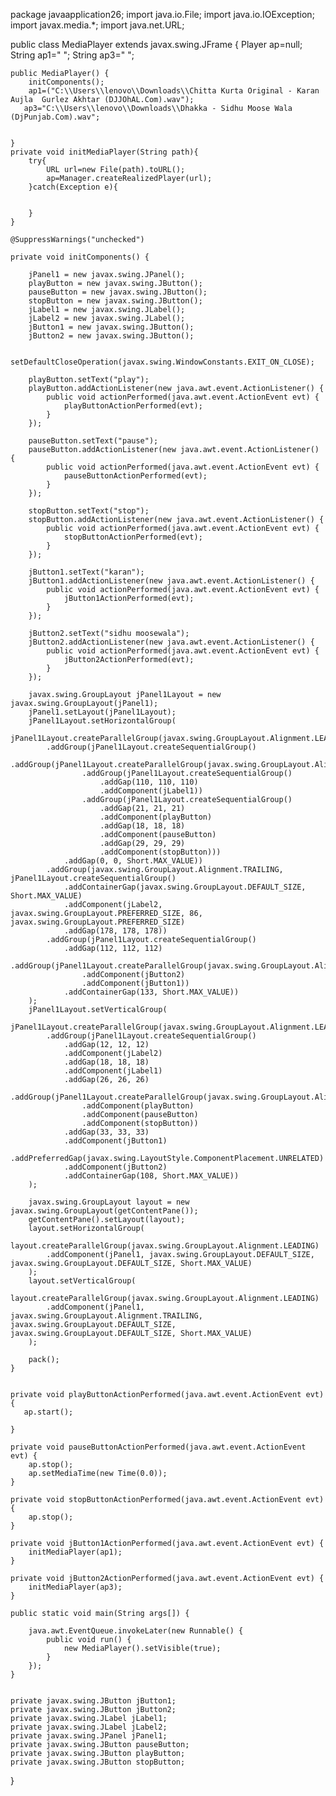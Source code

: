 package javaapplication26;
import java.io.File;
import java.io.IOException;
import javax.media.*;
import java.net.URL;

public class MediaPlayer extends javax.swing.JFrame {
 Player ap=null;
 String ap1=" ";
 String ap3=" ";
  
    public MediaPlayer() {
        initComponents();
        ap1=("C:\\Users\\lenovo\\Downloads\\Chitta Kurta Original - Karan Aujla  Gurlez Akhtar (DJJOhAL.Com).wav");
       ap3="C:\\Users\\lenovo\\Downloads\\Dhakka - Sidhu Moose Wala (DjPunjab.Com).wav";
         
        
    }
    private void initMediaPlayer(String path){
        try{
            URL url=new File(path).toURL();
            ap=Manager.createRealizedPlayer(url);
        }catch(Exception e){
         
            
        }
    }

    @SuppressWarnings("unchecked")
                             
    private void initComponents() {

        jPanel1 = new javax.swing.JPanel();
        playButton = new javax.swing.JButton();
        pauseButton = new javax.swing.JButton();
        stopButton = new javax.swing.JButton();
        jLabel1 = new javax.swing.JLabel();
        jLabel2 = new javax.swing.JLabel();
        jButton1 = new javax.swing.JButton();
        jButton2 = new javax.swing.JButton();

        setDefaultCloseOperation(javax.swing.WindowConstants.EXIT_ON_CLOSE);

        playButton.setText("play");
        playButton.addActionListener(new java.awt.event.ActionListener() {
            public void actionPerformed(java.awt.event.ActionEvent evt) {
                playButtonActionPerformed(evt);
            }
        });

        pauseButton.setText("pause");
        pauseButton.addActionListener(new java.awt.event.ActionListener() {
            public void actionPerformed(java.awt.event.ActionEvent evt) {
                pauseButtonActionPerformed(evt);
            }
        });

        stopButton.setText("stop");
        stopButton.addActionListener(new java.awt.event.ActionListener() {
            public void actionPerformed(java.awt.event.ActionEvent evt) {
                stopButtonActionPerformed(evt);
            }
        });

        jButton1.setText("karan");
        jButton1.addActionListener(new java.awt.event.ActionListener() {
            public void actionPerformed(java.awt.event.ActionEvent evt) {
                jButton1ActionPerformed(evt);
            }
        });

        jButton2.setText("sidhu moosewala");
        jButton2.addActionListener(new java.awt.event.ActionListener() {
            public void actionPerformed(java.awt.event.ActionEvent evt) {
                jButton2ActionPerformed(evt);
            }
        });

        javax.swing.GroupLayout jPanel1Layout = new javax.swing.GroupLayout(jPanel1);
        jPanel1.setLayout(jPanel1Layout);
        jPanel1Layout.setHorizontalGroup(
            jPanel1Layout.createParallelGroup(javax.swing.GroupLayout.Alignment.LEADING)
            .addGroup(jPanel1Layout.createSequentialGroup()
                .addGroup(jPanel1Layout.createParallelGroup(javax.swing.GroupLayout.Alignment.LEADING)
                    .addGroup(jPanel1Layout.createSequentialGroup()
                        .addGap(110, 110, 110)
                        .addComponent(jLabel1))
                    .addGroup(jPanel1Layout.createSequentialGroup()
                        .addGap(21, 21, 21)
                        .addComponent(playButton)
                        .addGap(18, 18, 18)
                        .addComponent(pauseButton)
                        .addGap(29, 29, 29)
                        .addComponent(stopButton)))
                .addGap(0, 0, Short.MAX_VALUE))
            .addGroup(javax.swing.GroupLayout.Alignment.TRAILING, jPanel1Layout.createSequentialGroup()
                .addContainerGap(javax.swing.GroupLayout.DEFAULT_SIZE, Short.MAX_VALUE)
                .addComponent(jLabel2, javax.swing.GroupLayout.PREFERRED_SIZE, 86, javax.swing.GroupLayout.PREFERRED_SIZE)
                .addGap(178, 178, 178))
            .addGroup(jPanel1Layout.createSequentialGroup()
                .addGap(112, 112, 112)
                .addGroup(jPanel1Layout.createParallelGroup(javax.swing.GroupLayout.Alignment.LEADING)
                    .addComponent(jButton2)
                    .addComponent(jButton1))
                .addContainerGap(133, Short.MAX_VALUE))
        );
        jPanel1Layout.setVerticalGroup(
            jPanel1Layout.createParallelGroup(javax.swing.GroupLayout.Alignment.LEADING)
            .addGroup(jPanel1Layout.createSequentialGroup()
                .addGap(12, 12, 12)
                .addComponent(jLabel2)
                .addGap(18, 18, 18)
                .addComponent(jLabel1)
                .addGap(26, 26, 26)
                .addGroup(jPanel1Layout.createParallelGroup(javax.swing.GroupLayout.Alignment.BASELINE)
                    .addComponent(playButton)
                    .addComponent(pauseButton)
                    .addComponent(stopButton))
                .addGap(33, 33, 33)
                .addComponent(jButton1)
                .addPreferredGap(javax.swing.LayoutStyle.ComponentPlacement.UNRELATED)
                .addComponent(jButton2)
                .addContainerGap(108, Short.MAX_VALUE))
        );

        javax.swing.GroupLayout layout = new javax.swing.GroupLayout(getContentPane());
        getContentPane().setLayout(layout);
        layout.setHorizontalGroup(
            layout.createParallelGroup(javax.swing.GroupLayout.Alignment.LEADING)
            .addComponent(jPanel1, javax.swing.GroupLayout.DEFAULT_SIZE, javax.swing.GroupLayout.DEFAULT_SIZE, Short.MAX_VALUE)
        );
        layout.setVerticalGroup(
            layout.createParallelGroup(javax.swing.GroupLayout.Alignment.LEADING)
            .addComponent(jPanel1, javax.swing.GroupLayout.Alignment.TRAILING, javax.swing.GroupLayout.DEFAULT_SIZE, javax.swing.GroupLayout.DEFAULT_SIZE, Short.MAX_VALUE)
        );

        pack();
    }                      
   

    private void playButtonActionPerformed(java.awt.event.ActionEvent evt) {                                           
       ap.start();
       
    }                                          

    private void pauseButtonActionPerformed(java.awt.event.ActionEvent evt) {                                            
        ap.stop();
        ap.setMediaTime(new Time(0.0));
    }                                           

    private void stopButtonActionPerformed(java.awt.event.ActionEvent evt) {                                           
        ap.stop();
    }                                          

    private void jButton1ActionPerformed(java.awt.event.ActionEvent evt) {                                         
        initMediaPlayer(ap1);
    }                                        

    private void jButton2ActionPerformed(java.awt.event.ActionEvent evt) {                                         
        initMediaPlayer(ap3);
    }                                        

    public static void main(String args[]) {
     
        java.awt.EventQueue.invokeLater(new Runnable() {
            public void run() {
                new MediaPlayer().setVisible(true);
            }
        });
    }

                        
    private javax.swing.JButton jButton1;
    private javax.swing.JButton jButton2;
    private javax.swing.JLabel jLabel1;
    private javax.swing.JLabel jLabel2;
    private javax.swing.JPanel jPanel1;
    private javax.swing.JButton pauseButton;
    private javax.swing.JButton playButton;
    private javax.swing.JButton stopButton;
                      
}
